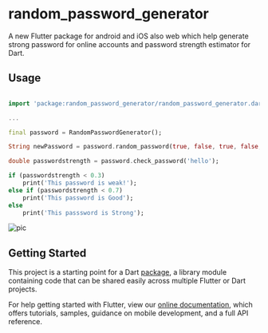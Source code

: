 # random_password_generator

A new Flutter package for android and iOS also web which help generate strong password for online accounts and password strength estimator for Dart.

## Usage

```dart

import 'package:random_password_generator/random_password_generator.dart';

...

final password = RandomPasswordGenerator();

String newPassword = password.random_password(true, false, true, false, 6);

double passwordstrength = password.check_password('hello');

if (passwordstrength < 0.3) 
    print('This password is weak!');
else if (passwordstrength < 0.7)
    print('This password is Good');
else
    print('This passsword is Strong');


```

![pic](https://user-images.githubusercontent.com/58139175/102992029-78181600-4540-11eb-8f96-1018e0711ea2.png?raw=true)


## Getting Started

This project is a starting point for a Dart
[package](https://flutter.dev/developing-packages/),
a library module containing code that can be shared easily across
multiple Flutter or Dart projects.

For help getting started with Flutter, view our 
[online documentation](https://flutter.dev/docs), which offers tutorials, 
samples, guidance on mobile development, and a full API reference.
